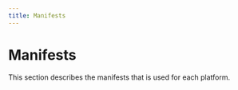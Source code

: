 ```yaml
---
title: Manifests
---
```


# Manifests

This section describes the manifests that is used for each platform.
